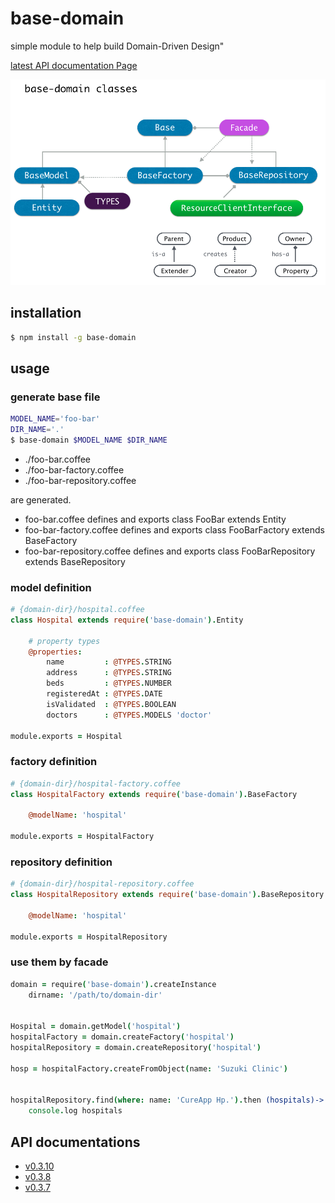 # base-domain

simple module to help build Domain-Driven Design"

[latest API documentation Page](http://cureapp.github.io/base-domain/doc/v0.3.10/index.html)

![concept](https://github.com/CureApp/base-domain/blob/master/base-domain-classes.png "base-domain-classes")

## installation

```bash
$ npm install -g base-domain
```


## usage

### generate base file

```bash
MODEL_NAME='foo-bar'
DIR_NAME='.'
$ base-domain $MODEL_NAME $DIR_NAME
```
- ./foo-bar.coffee
- ./foo-bar-factory.coffee
- ./foo-bar-repository.coffee

are generated.

- foo-bar.coffee defines and exports class FooBar extends Entity
- foo-bar-factory.coffee defines and exports class FooBarFactory extends BaseFactory
- foo-bar-repository.coffee defines and exports class FooBarRepository extends BaseRepository



### model definition

```coffee
# {domain-dir}/hospital.coffee
class Hospital extends require('base-domain').Entity

    # property types
    @properties:
        name         : @TYPES.STRING
        address      : @TYPES.STRING
        beds         : @TYPES.NUMBER
        registeredAt : @TYPES.DATE
        isValidated  : @TYPES.BOOLEAN
        doctors      : @TYPES.MODELS 'doctor'

module.exports = Hospital
```

### factory definition
```coffee
# {domain-dir}/hospital-factory.coffee
class HospitalFactory extends require('base-domain').BaseFactory

    @modelName: 'hospital'

module.exports = HospitalFactory
```

### repository definition
```coffee
# {domain-dir}/hospital-repository.coffee
class HospitalRepository extends require('base-domain').BaseRepository

    @modelName: 'hospital'

module.exports = HospitalRepository
```


### use them by facade

```coffee
domain = require('base-domain').createInstance
    dirname: '/path/to/domain-dir'


Hospital = domain.getModel('hospital')
hospitalFactory = domain.createFactory('hospital')
hospitalRepository = domain.createRepository('hospital')

hosp = hospitalFactory.createFromObject(name: 'Suzuki Clinic')


hospitalRepository.find(where: name: 'CureApp Hp.').then (hospitals)->
    console.log hospitals

```

## API documentations
- [v0.3.10](http://cureapp.github.io/base-domain/doc/v0.3.10/index.html)
- [v0.3.8](http://cureapp.github.io/base-domain/doc/v0.3.8/index.html)
- [v0.3.7](http://cureapp.github.io/base-domain/doc/v0.3.7/index.html)
